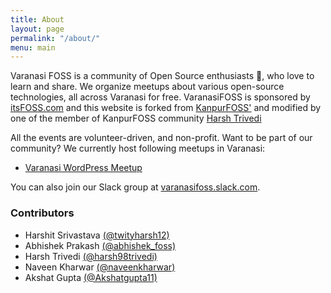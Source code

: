 ```yaml
---
title: About
layout: page
permalink: "/about/"
menu: main
---
```


Varanasi FOSS is a community of Open Source enthusiasts 🚀, who love to learn and share. We organize meetups about various open-source technologies, all across Varanasi for free.
VaranasiFOSS is sponsored by [itsFOSS.com](https://itsfoss.com) and this website is forked from [KanpurFOSS'](https://kanpurfoss.org) and modified by one of the member of KanpurFOSS community [Harsh Trivedi](https://harsh98trivedi.github.io)

All the events are volunteer-driven, and non-profit. Want to be part of our community? We currently host following meetups in Varanasi:

* [Varanasi WordPress Meetup](https://www.meetup.com/Varanasi-WordPress-Meetup/)

You can also join our Slack group at [varanasifoss.slack.com](http://varanasifoss.herokuapp.com).

<h3>Contributors</h3>

* Harshit Srivastava <a href="https://twitter.com/twityharsh12">(@twityharsh12)</a>
* Abhishek Prakash <a href="https://twitter.com/abhishek_foss">(@abhishek_foss)</a>
* Harsh Trivedi <a href="https://harsh98trivedi.github.io">(@harsh98trivedi)</a>
* Naveen Kharwar <a href="https://twitter.com/naveenkharwar">(@naveenkharwar)</a>
* Akshat Gupta <a href="https://twitter.com/Akshatgupta11">(@Akshatgupta11)</a>